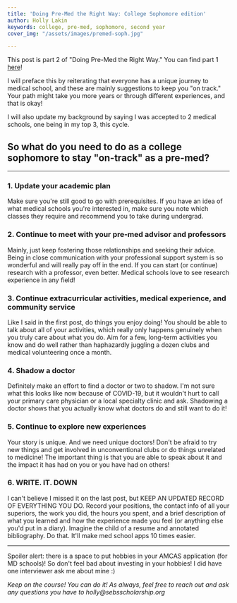 ```yaml
---
title: 'Doing Pre-Med the Right Way: College Sophomore edition'
author: Holly Lakin
keywords: college, pre-med, sophomore, second year
cover_img: "/assets/images/premed-soph.jpg"

---
```

This post is part 2 of "Doing Pre-Med the Right Way." You can find part 1 [here](https://blog.sebsscholarship.org/2020/09/08/doing-pre-med-the-right-way-college-freshmen.html)!

I will preface this by reiterating that everyone has a unique journey to medical school, and these are mainly suggestions to keep you "on track." Your path might take you more years or through different experiences, and that is okay!

I will also update my background by saying I was accepted to 2 medical schools, one being in my top 3, this cycle.

## So what do you need to do as a college sophomore to stay "on-track" as a pre-med?

***

### 1. Update your academic plan

Make sure you're still good to go with prerequisites. If you have an idea of what medical schools you're interested in, make sure you note which classes they require and recommend you to take during undergrad.

### 2. Continue to meet with your pre-med advisor and professors

Mainly, just keep fostering those relationships and seeking their advice. Being in close communication with your professional support system is so wonderful and will really pay off in the end. If you can start (or continue) research with a professor, even better. Medical schools love to see research experience in any field!

### 3. Continue extracurricular activities, medical experience, and community service

Like I said in the first post, do things you enjoy doing! You should be able to talk about all of your activities, which really only happens genuinely when you truly care about what you do. Aim for a few, long-term activities you know and do well rather than haphazardly juggling a dozen clubs and medical volunteering once a month.

### 4. Shadow a doctor

Definitely make an effort to find a doctor or two to shadow. I'm not sure what this looks like now because of COVID-19, but it wouldn't hurt to call your primary care physician or a local specialty clinic and ask. Shadowing a doctor shows that you actually know what doctors do and still want to do it!

### 5. Continue to explore new experiences

Your story is unique. And we need unique doctors! Don't be afraid to try new things and get involved in unconventional clubs or do things unrelated to medicine! The important thing is that you are able to speak about it and the impact it has had on you or you have had on others!

### 6. WRITE. IT. DOWN

I can't believe I missed it on the last post, but KEEP AN UPDATED RECORD OF EVERYTHING YOU DO. Record your positions, the contact info of all your superiors, the work you did, the hours you spent, and a brief description of what you learned and how the experience made you feel (or anything else you'd put in a diary). Imagine the child of a resume and annotated bibliography. Do that. It'll make med school apps 10 times easier.

***

Spoiler alert: there is a space to put hobbies in your AMCAS application (for MD schools)! So don't feel bad about investing in your hobbies! I did have one interviewer ask me about mine :)

_Keep on the course! You can do it! As always, feel free to reach out and ask any questions you have to holly@sebsscholarship.org_